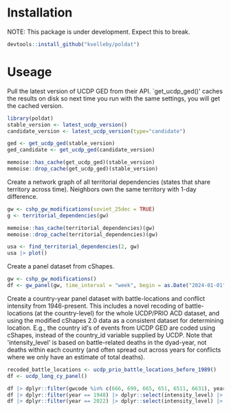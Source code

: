 # Installation

NOTE: This package is under development. Expect this to break.

```R
devtools::install_github("kvelleby/poldat")
```

# Useage

Pull the latest version of UCDP GED from their API. `get_ucdp_ged()' caches the results on disk so next time you run with  the same settings, you will get the cached version.
```R
library(poldat)
stable_version <- latest_ucdp_version()
candidate_version <- latest_ucdp_version(type="candidate")

ged <- get_ucdp_ged(stable_version)
ged_candidate <- get_ucdp_ged(candidate_version)

memoise::has_cache(get_ucdp_ged)(stable_version)
memoise::drop_cache(get_ucdp_ged)(stable_version)
```

Create a network graph of all territorial dependencies (states that share territory across time). Neighbors own the same territory with 1-day difference.
```R
gw <- cshp_gw_modifications(soviet_25dec = TRUE)
g <- territorial_dependencies(gw)

memoise::has_cache(territorial_dependencies)(gw)
memoise::drop_cache(territorial_dependencies)(gw)

usa <- find_territorial_dependencies(2, gw)
usa |> plot()
```

Create a panel dataset from cShapes. 
```R
gw <- cshp_gw_modifications()
df <- gw_panel(gw, time_interval = "week", begin = as.Date("2024-01-01"), stop = Sys.Date())
```

Create a country-year panel dataset with battle-locations and conflict intensity from 1946-present. This includes a novel recoding of battle-locations (at the country-level) for the whole UCDP/PRIO ACD dataset, and using the modified cShapes 2.0 data as a consistent dataset for determining location. E.g., the country id's of events from UCDP GED are coded using cShapes, instead of the country_id variable supplied by UCDP. Note that 'intensity_level' is based on battle-related deaths in the dyad-year, not deaths within each country (and often spread out across years for conflicts where we only have an estimate of total deaths).
```R
recoded_battle_locations <- ucdp_prio_battle_locations_before_1989()
df <- ucdp_long_cy_panel()

df |> dplyr::filter(gwcode %in% c(666, 699, 665, 651, 6511, 6631), year == 1967)
df |> dplyr::filter(year == 1948) |> dplyr::select(intensity_level) |> plot()
df |> dplyr::filter(year == 2022) |> dplyr::select(intensity_level) |> plot()
```


